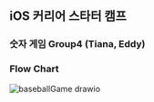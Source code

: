 ## iOS 커리어 스타터 캠프

### 숫자 게임 Group4 (Tiana, Eddy)

### Flow Chart

![baseballGame drawio](https://user-images.githubusercontent.com/52434820/153204514-1b4feb8f-189d-4930-9f07-3db26ac9ee7a.png)
